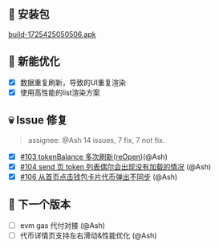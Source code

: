 ## 🚀 安装包

[build-1725425050506.apk](https://dalveywallet.s3.ap-northeast-1.amazonaws.com/release/apks/build-1725425050506.apk)

## 🎉 新能优化

- [x] 数据重复刷新，导致的UI重复渲染
- [x] 使用高性能的list渲染方案

## 💀 Issue 修复

> assignee: @Ash 14 issues, 7 fix, 7 not fix.

- [x] [#103 tokenBalance 多次刷新(reOpen)](https://gitlab.com/dalvey/lightwallet-mobile/-/issues/103)(@Ash)
- [x] [#104 send 页 token 列表偶尔会出现没有加载的情况](https://gitlab.com/dalvey/lightwallet-mobile/-/issues/104) (@Ash)
- [x] [#106 从首页点击钱包卡片代币弹出不同步](https://gitlab.com/dalvey/lightwallet-mobile/-/issues/106) (@Ash)

## 📅 下一个版本

- [ ] evm gas 代付对接 (@Ash)
- [ ] 代币详情页支持左右滑动&性能优化 (@Ash)
